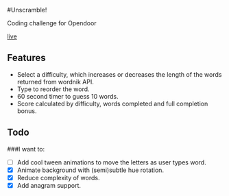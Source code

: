 #Unscramble!

Coding challenge for Opendoor

[live](http://jacobhamblin.github.io/unscramble)

## Features

* Select a difficulty, which increases or decreases the length of the words returned from wordnik API.
* Type to reorder the word.
* 60 second timer to guess 10 words.
* Score calculated by difficulty, words completed and full completion bonus.

## Todo

###I want to:
- [ ] Add cool tween animations to move the letters as user types word.
- [x] Animate background with (semi)subtle hue rotation.
- [x] Reduce complexity of words.
- [x] Add anagram support.
